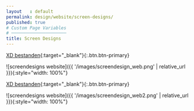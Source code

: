 ```yaml
---
layout   : default
permalink: design/website/screen-designs/
published: true
# Custom Page Variables
# ─────────────────────
title: Screen Designs
---
```


[XD bestanden](https://xd.adobe.com/view/63b020ea-2e88-401c-4eb3-b4c99234d642-1581/){:target="_blank"}{:.btn.btn-primary}

![screendesigns website]({{ '/images/screendesign_web.png' | relative_url }}){:style="width: 100%"}

[XD bestanden](https://xd.adobe.com/view/c1ea772a-eb9b-42a1-74ff-7c4dc25bc7a7-b7db/){:target="_blank"}{:.btn.btn-primary}

![screendesigns website]({{ '/images/screendesign_web2.png' | relative_url }}){:style="width: 100%"}